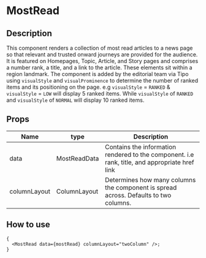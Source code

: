 # MostRead

## Description

This component renders a collection of most read articles to a news page so that relevant and trusted onward journeys are provided for the audience. It is featured on Homepages, Topic, Article, and Story pages and comprises a number rank, a title, and a link to the article. These elements sit within a region landmark. The component is added by the editorial team via Tipo using `visualStyle` and `visualProminence` to determine the number of ranked items and its positioning on the page. e.g `visualStyle` = `RANKED` & `visualStyle` = `LOW` will display 5 ranked items. While `visualStyle` of `RANKED` and `visualStyle` of `NORMAL` will display 10 ranked items.

## Props

| Name         | type         | Description                                                                                    |
| ------------ | ------------ | ---------------------------------------------------------------------------------------------- |
| data         | MostReadData | Contains the information rendered to the component. i.e rank, title, and appropriate href link |
| columnLayout | ColumnLayout | Determines how many columns the component is spread across. Defaults to two columns.           |

## How to use

```tsx
{
  <MostRead data={mostRead} columnLayout="twoColumn" />;
}
```
